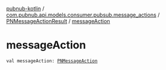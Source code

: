 [pubnub-kotlin](../../index.md) / [com.pubnub.api.models.consumer.pubsub.message_actions](../index.md) / [PNMessageActionResult](index.md) / [messageAction](./message-action.md)

# messageAction

`val messageAction: `[`PNMessageAction`](../../com.pubnub.api.models.consumer.message_actions/-p-n-message-action/index.md)
